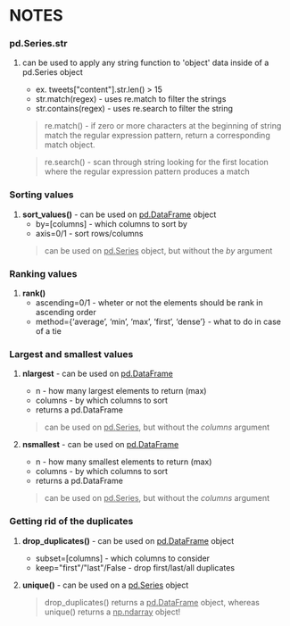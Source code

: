 # NOTES



### pd.Series.str
1. can be used to apply any string function to 'object' data inside of a pd.Series object
    - ex. tweets["content"].str.len() > 15
    - str.match(regex) - uses re.match to filter the strings
    - str.contains(regex) - uses re.search to filter the string
    > re.match() - if zero or more characters at the beginning of string match the regular expression pattern, return a corresponding match object.

    > re.search() - scan through string looking for the first location where the regular expression pattern produces a match

### Sorting values
1. **sort_values()** - can be used on <u>pd.DataFrame</u> object
    - by=[columns] - which columns to sort by
    - axis=0/1 - sort rows/columns
    > can be used on <u>pd.Series</u> object, but without the *by* argument

### Ranking values
1. **rank()**
    - ascending=0/1 - wheter or not the elements should be rank in ascending order
    - method={‘average’, ‘min’, ‘max’, ‘first’, ‘dense’} - what to do in case of a tie

### Largest and smallest values
1. **nlargest** - can be used on <u> pd.DataFrame</u>
    - n - how many largest elements to return (max)
    - columns - by which columns to sort
    - returns a pd.DataFrame
    > can be used on <u>pd.Series</u>, but without the *columns* argument

2. **nsmallest** - can be used on <u> pd.DataFrame</u>
    - n - how many smallest elements to return (max)
    - columns - by which columns to sort
    - returns a pd.DataFrame
    > can be used on <u>pd.Series</u>, but without the *columns* argument 

### Getting rid of the duplicates

1. **drop_duplicates()** - can be used on <u>pd.DataFrame</u> object
    - subset=[columns] - which columns to consider
    - keep="first"/"last"/False - drop first/last/all duplicates
2. **unique()** - can be used on a <u>pd.Series</u> object

    > drop_duplicates() returns a <u>pd.DataFrame</u> object, whereas unique() returns a <u>np.ndarray</u> object!
